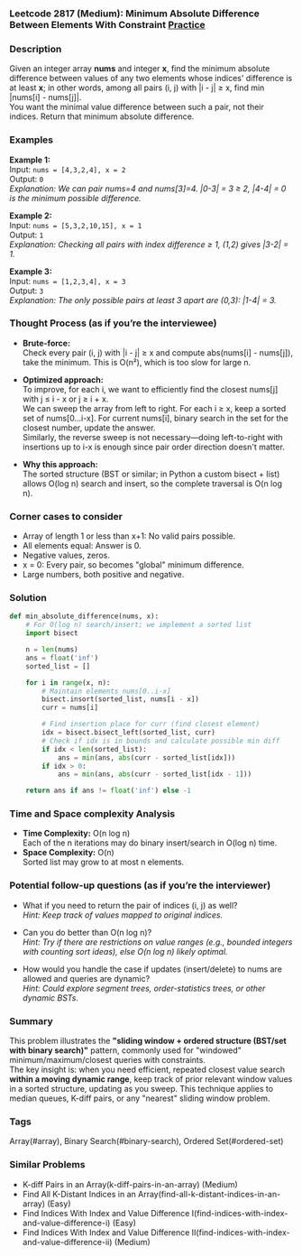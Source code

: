### Leetcode 2817 (Medium): Minimum Absolute Difference Between Elements With Constraint [Practice](https://leetcode.com/problems/minimum-absolute-difference-between-elements-with-constraint)

### Description  
Given an integer array **nums** and integer **x**, find the minimum absolute difference between values of any two elements whose indices' difference is at least **x**; in other words, among all pairs (i, j) with |i - j| ≥ x, find min |nums[i] - nums[j]|.  
You want the minimal value difference between such a pair, not their indices. Return that minimum absolute difference.

### Examples  

**Example 1:**  
Input: `nums = [4,3,2,4], x = 2`  
Output: `0`  
*Explanation: We can pair nums=4 and nums[3]=4. |0-3| = 3 ≥ 2, |4-4| = 0 is the minimum possible difference.*

**Example 2:**  
Input: `nums = [5,3,2,10,15], x = 1`  
Output: `1`  
*Explanation: Checking all pairs with index difference ≥ 1, (1,2) gives |3-2| = 1.*

**Example 3:**  
Input: `nums = [1,2,3,4], x = 3`  
Output: `3`  
*Explanation: The only possible pairs at least 3 apart are (0,3): |1-4| = 3.*


### Thought Process (as if you’re the interviewee)  
- **Brute-force:**  
  Check every pair (i, j) with |i - j| ≥ x and compute abs(nums[i] - nums[j]), take the minimum. This is O(n²), which is too slow for large n.

- **Optimized approach:**  
  To improve, for each i, we want to efficiently find the closest nums[j] with j ≤ i - x or j ≥ i + x.  
  We can sweep the array from left to right. For each i ≥ x, keep a sorted set of nums[0...i-x]. For current nums[i], binary search in the set for the closest number, update the answer.  
  Similarly, the reverse sweep is not necessary—doing left-to-right with insertions up to i-x is enough since pair order direction doesn't matter.

- **Why this approach:**  
  The sorted structure (BST or similar; in Python a custom bisect + list) allows O(log n) search and insert, so the complete traversal is O(n log n).

### Corner cases to consider  
- Array of length 1 or less than x+1: No valid pairs possible.
- All elements equal: Answer is 0.
- Negative values, zeros.
- x = 0: Every pair, so becomes "global" minimum difference.
- Large numbers, both positive and negative.

### Solution

```python
def min_absolute_difference(nums, x):
    # For O(log n) search/insert; we implement a sorted list
    import bisect

    n = len(nums)
    ans = float('inf')
    sorted_list = []

    for i in range(x, n):
        # Maintain elements nums[0..i-x]
        bisect.insort(sorted_list, nums[i - x])
        curr = nums[i]

        # Find insertion place for curr (find closest element)
        idx = bisect.bisect_left(sorted_list, curr)
        # Check if idx is in bounds and calculate possible min diff
        if idx < len(sorted_list):
            ans = min(ans, abs(curr - sorted_list[idx]))
        if idx > 0:
            ans = min(ans, abs(curr - sorted_list[idx - 1]))

    return ans if ans != float('inf') else -1
```

### Time and Space complexity Analysis  

- **Time Complexity:** O(n log n)  
  Each of the n iterations may do binary insert/search in O(log n) time.
- **Space Complexity:** O(n)  
  Sorted list may grow to at most n elements.

### Potential follow-up questions (as if you’re the interviewer)  

- What if you need to return the pair of indices (i, j) as well?  
  *Hint: Keep track of values mapped to original indices.*

- Can you do better than O(n log n)?  
  *Hint: Try if there are restrictions on value ranges (e.g., bounded integers with counting sort ideas), else O(n log n) likely optimal.*

- How would you handle the case if updates (insert/delete) to nums are allowed and queries are dynamic?  
  *Hint: Could explore segment trees, order-statistics trees, or other dynamic BSTs.*

### Summary
This problem illustrates the **"sliding window + ordered structure (BST/set with binary search)"** pattern, commonly used for "windowed" minimum/maximum/closest queries with constraints.  
The key insight is: when you need efficient, repeated closest value search **within a moving dynamic range**, keep track of prior relevant window values in a sorted structure, updating as you sweep. This technique applies to median queues, K-diff pairs, or any "nearest" sliding window problem.

### Tags
Array(#array), Binary Search(#binary-search), Ordered Set(#ordered-set)

### Similar Problems
- K-diff Pairs in an Array(k-diff-pairs-in-an-array) (Medium)
- Find All K-Distant Indices in an Array(find-all-k-distant-indices-in-an-array) (Easy)
- Find Indices With Index and Value Difference I(find-indices-with-index-and-value-difference-i) (Easy)
- Find Indices With Index and Value Difference II(find-indices-with-index-and-value-difference-ii) (Medium)